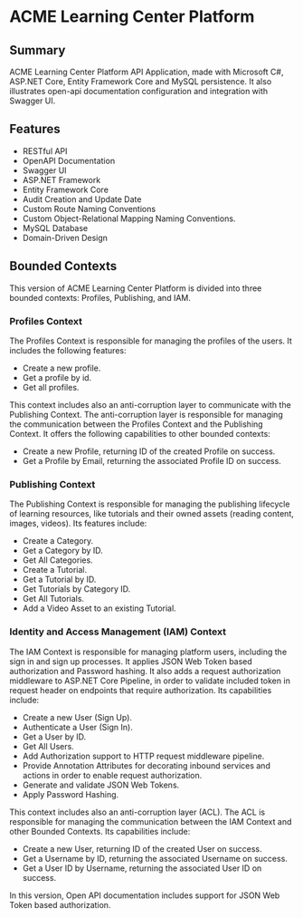 # ACME Learning Center Platform

## Summary
ACME Learning Center Platform API Application, made with Microsoft C#, ASP.NET Core, Entity Framework Core and MySQL persistence. It also illustrates open-api documentation configuration and integration with Swagger UI.

## Features
- RESTful API
- OpenAPI Documentation
- Swagger UI
- ASP.NET Framework
- Entity Framework Core
- Audit Creation and Update Date
- Custom Route Naming Conventions
- Custom Object-Relational Mapping Naming Conventions.
- MySQL Database
- Domain-Driven Design

## Bounded Contexts
This version of ACME Learning Center Platform is divided into three bounded contexts: Profiles, Publishing, and IAM.

### Profiles Context

The Profiles Context is responsible for managing the profiles of the users. It includes the following features:

- Create a new profile.
- Get a profile by id.
- Get all profiles.

This context includes also an anti-corruption layer to communicate with the Publishing Context. The anti-corruption layer is responsible for managing the communication between the Profiles Context and the Publishing Context. It offers the following capabilities to other bounded contexts:
- Create a new Profile, returning ID of the created Profile on success.
- Get a Profile by Email, returning the associated Profile ID on success.

### Publishing Context

The Publishing Context is responsible for managing the publishing lifecycle of learning resources, like tutorials and their owned assets (reading content, images, videos). Its features include:

- Create a Category.
- Get a Category by ID.
- Get All Categories.
- Create a Tutorial.
- Get a Tutorial by ID.
- Get Tutorials by Category ID.
- Get All Tutorials.
- Add a Video Asset to an existing Tutorial.

### Identity and Access Management (IAM) Context

The IAM Context is responsible for managing platform users, including the sign in and sign up processes. It applies JSON Web Token based authorization and Password hashing. It also adds a request authorization middleware to ASP.NET Core Pipeline, in order to validate included token in request header on endpoints that require authorization. Its capabilities include:

- Create a new User (Sign Up).
- Authenticate a User (Sign In).
- Get a User by ID.
- Get All Users.
- Add Authorization support to HTTP request middleware pipeline.
- Provide Annotation Attributes for decorating inbound services and actions in order to enable request authorization.
- Generate and validate JSON Web Tokens.
- Apply Password Hashing.

This context includes also an anti-corruption layer (ACL). The ACL is responsible for managing the communication between the IAM Context and other Bounded Contexts. Its capabilities include:

- Create a new User, returning ID of the created User on success.
- Get a Username by ID, returning the associated Username on success.
- Get a User ID by Username, returning the associated User ID on success.

In this version, Open API documentation includes support for JSON Web Token based authorization.